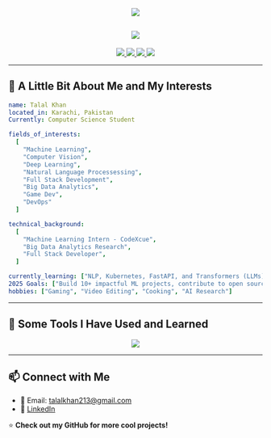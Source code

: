 <!-- Gradient Banner -->
<p align="center">
  <img src="https://capsule-render.vercel.app/api?type=waving&color=0:4c669f,100:3b5998&height=200&section=header&text=Welcome!&fontSize=40&fontColor=ffffff&animation=fadeIn&fontAlignY=40" />
</p>

<!-- Typing Animation -->
<h2 align="center">
  <img src="https://readme-typing-svg.herokuapp.com?font=Fira+Code&size=22&duration=3000&pause=1000&color=3B5998&center=true&vCenter=true&width=500&lines=👨‍💻+AI/ML+Enthusiast+|+Full+Stack+Dev;🚀+Exploring+DL,+Big+Data,+and+Cybersecurity;✨+Let's+Connect+and+Collaborate!">
</h2>

<!-- Social Media Icons -->
<p align="center">
  <a href="https://github.com/tk-474">
    <img src="https://img.shields.io/badge/GitHub-000?style=for-the-badge&logo=github&logoColor=white">
  </a>
  <a href="https://www.linkedin.com/in/talalkhan47">
    <img src="https://img.shields.io/badge/LinkedIn-0077B5?style=for-the-badge&logo=linkedin&logoColor=white">
  </a>
  <a href="mailto:talalkhan213@gmail.com">
    <img src="https://img.shields.io/badge/Email-D14836?style=for-the-badge&logo=gmail&logoColor=white">
  </a>
  <a href="https://twitter.com/@Talalkhan_47">
    <img src="https://img.shields.io/badge/Twitter-1DA1F2?style=for-the-badge&logo=twitter&logoColor=white">
  </a>
</p>

--- 
## 🚀 A Little Bit About Me and My Interests

```yaml
name: Talal Khan
located_in: Karachi, Pakistan
Currently: Computer Science Student

fields_of_interests:
  [
    "Machine Learning",
    "Computer Vision",
    "Deep Learning",
    "Natural Language Processessing",
    "Full Stack Development",
    "Big Data Analytics",
    "Game Dev",
    "DevOps"
  ]

technical_background:
  [
    "Machine Learning Intern - CodeXcue",
    "Big Data Analytics Research",
    "Full Stack Developer",
  ]

currently_learning: ["NLP, Kubernetes, FastAPI, and Transformers (LLMs)"]
2025 Goals: ["Build 10+ impactful ML projects, contribute to open source, and refine full-stack development skills."]
hobbies: ["Gaming", "Video Editing", "Cooking", "AI Research"]
```

---

## 🔧 Some Tools I Have Used and Learned

<p align="center">
  <img src="https://skillicons.dev/icons?i=python,c,cpp,java,rust,go,html,css,js,react,nodejs,express,django,fastapi,pytorch,tensorflow,sklearn,ai,mongodb,postgres,redis,aws,docker,kubernetes,flutter,figma,git,github,gitlab,apple," />
</p>

---

## 📫 Connect with Me
- 📧 Email: [talalkhan213@gmail.com](mailto:talalkhan213@gmail.com)
- 🔗 [LinkedIn](https://www.linkedin.com/in/talalkhan47)

⭐ **Check out my GitHub for more cool projects!**
